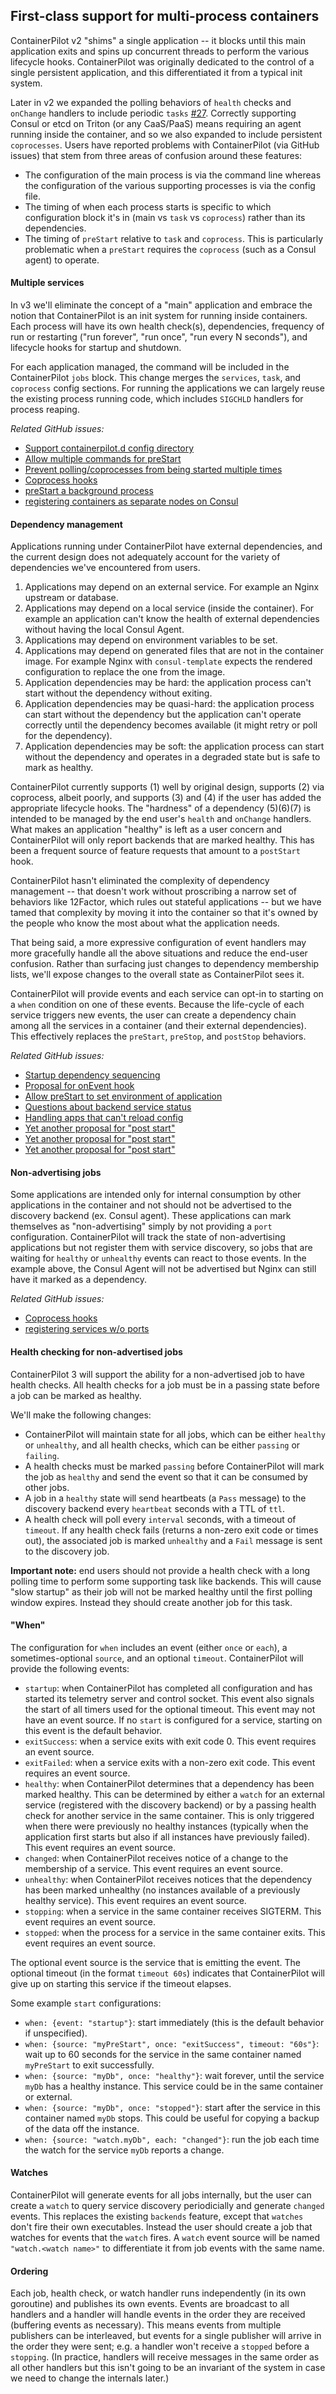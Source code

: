 ## First-class support for multi-process containers

ContainerPilot v2 "shims" a single application -- it blocks until this main application exits and spins up concurrent threads to perform the various lifecycle hooks. ContainerPilot was originally dedicated to the control of a single persistent application, and this differentiated it from a typical init system.

Later in v2 we expanded the polling behaviors of `health` checks and `onChange` handlers to include periodic `tasks` [#27](https://github.com/TritonDataCenter/containerpilot/issues/27). Correctly supporting Consul or etcd on Triton (or any CaaS/PaaS) means requiring an agent running inside the container, and so we also expanded to include persistent `coprocesses`. Users have reported problems with ContainerPilot (via GitHub issues) that stem from three areas of confusion around these features:

- The configuration of the main process is via the command line whereas the configuration of the various supporting processes is via the config file.
- The timing of when each process starts is specific to which configuration block it's in (main vs `task` vs `coprocess`) rather than its dependencies.
- The timing of `preStart` relative to `task` and `coprocess`. This is particularly problematic when a `preStart` requires the `coprocess` (such as a Consul agent) to operate.


#### Multiple services

In v3 we'll eliminate the concept of a "main" application and embrace the notion that ContainerPilot is an init system for running inside containers. Each process will have its own health check(s), dependencies, frequency of run or restarting ("run forever", "run once", "run every N seconds"), and lifecycle hooks for startup and shutdown.

For each application managed, the command will be included in the ContainerPilot `jobs` block. This change merges the `services`, `task`, and `coprocess` config sections. For running the applications we can largely reuse the existing process running code, which includes `SIGCHLD` handlers for process reaping.

_Related GitHub issues:_
- [Support containerpilot.d config directory](https://github.com/TritonDataCenter/containerpilot/issues/236)
- [Allow multiple commands for preStart](https://github.com/TritonDataCenter/containerpilot/issues/253)
- [Prevent polling/coprocesses from being started multiple times](https://github.com/TritonDataCenter/containerpilot/pull/198)
- [Coprocess hooks](https://github.com/TritonDataCenter/containerpilot/issues/175)
- [preStart a background process](https://github.com/TritonDataCenter/containerpilot/issues/157)
- [registering containers as separate nodes on Consul](https://github.com/TritonDataCenter/containerpilot/issues/162)


#### Dependency management

Applications running under ContainerPilot have external dependencies, and the current design does not adequately account for the variety of dependencies we've encountered from users.

1. Applications may depend on an external service. For example an Nginx upstream or database.
2. Applications may depend on a local service (inside the container). For example an application can't know the health of external dependencies without having the local Consul Agent.
3. Applications may depend on environment variables to be set.
4. Applications may depend on generated files that are not in the container image. For example Nginx with `consul-template` expects the rendered configuration to replace the one from the image.
5. Application dependencies may be hard: the application process can't start without the dependency without exiting.
6. Application dependencies may be quasi-hard: the application process can start without the dependency but the application can't operate correctly until the dependency becomes available (it might retry or poll for the dependency).
7. Application dependencies may be soft: the application process can start without the dependency and operates in a degraded state but is safe to mark as healthy.

ContainerPilot currently supports (1) well by original design, supports (2) via coprocess, albeit poorly, and supports (3) and (4) if the user has added the appropriate lifecycle hooks. The "hardness" of a dependency (5)(6)(7) is intended to be managed by the end user's `health` and `onChange` handlers. What makes an application "healthy" is left as a user concern and ContainerPilot will only report backends that are marked healthy. This has been a frequent source of feature requests that amount to a `postStart` hook.

ContainerPilot hasn't eliminated the complexity of dependency management -- that doesn't work without proscribing a narrow set of behaviors like 12Factor, which rules out stateful applications -- but we have tamed that complexity by moving it into the container so that it's owned by the people who know the most about what the application needs.

That being said, a more expressive configuration of event handlers may more gracefully handle all the above situations and reduce the end-user confusion. Rather than surfacing just changes to dependency membership lists, we'll expose changes to the overall state as ContainerPilot sees it.

ContainerPilot will provide events and each service can opt-in to starting on a `when` condition on one of these events. Because the life-cycle of each service triggers new events, the user can create a dependency chain among all the services in a container (and their external dependencies). This effectively replaces the `preStart`, `preStop`, and `postStop` behaviors.

_Related GitHub issues:_
- [Startup dependency sequencing](https://github.com/TritonDataCenter/containerpilot/issues/273)
- [Proposal for onEvent hook](https://github.com/TritonDataCenter/containerpilot/issues/227)
- [Allow preStart to set environment of application](https://github.com/TritonDataCenter/containerpilot/issues/205)
- [Questions about backend service status](https://github.com/TritonDataCenter/containerpilot/issues/160)
- [Handling apps that can't reload config](https://github.com/TritonDataCenter/containerpilot/issues/126)
- [Yet another proposal for "post start"](https://github.com/TritonDataCenter/containerpilot/issues/196)
- [Yet another proposal for "post start"](https://github.com/TritonDataCenter/containerpilot/issues/173)
- [Yet another proposal for "post start"](https://github.com/TritonDataCenter/containerpilot/issues/204)


#### Non-advertising jobs

Some applications are intended only for internal consumption by other applications in the container and not should not be advertised to the discovery backend (ex. Consul agent). These applications can mark themselves as "non-advertising" simply by not providing a `port` configuration. ContainerPilot will track the state of non-advertising applications but not register them with service discovery, so jobs that are waiting for `healthy` or `unhealthy` events can react to those events. In the example above, the Consul Agent will not be advertised but Nginx can still have it marked as a dependency.

_Related GitHub issues:_
- [Coprocess hooks](https://github.com/TritonDataCenter/containerpilot/issues/175)
- [registering services w/o ports](https://github.com/TritonDataCenter/containerpilot/issues/117)


#### Health checking for non-advertised jobs

ContainerPilot 3 will support the ability for a non-advertised job to have health checks. All health checks for a job must be in a passing state before a job can be marked as healthy.

We'll make the following changes:

- ContainerPilot will maintain state for all jobs, which can be either `healthy` or `unhealthy`, and all health checks, which can be either `passing` or `failing`.
- A health checks must be marked `passing` before ContainerPilot will mark the job as `healthy` and send the event so that it can be consumed by other jobs.
- A job in a `healthy` state will send heartbeats (a `Pass` message) to the discovery backend every `heartbeat` seconds with a TTL of `ttl`.
- A health check will poll every `interval` seconds, with a timeout of `timeout`. If any health check fails (returns a non-zero exit code or times out), the associated job is marked `unhealthy` and a `Fail` message is sent to the discovery job.

**Important note:** end users should not provide a health check with a long polling time to perform some supporting task like backends. This will cause "slow startup" as their job will not be marked healthy until the first polling window expires. Instead they should create another job for this task.


#### "When"

The configuration for `when` includes an event (either `once` or `each`), a sometimes-optional `source`, and an optional `timeout`. ContainerPilot will provide the following events:

- `startup`: when ContainerPilot has completed all configuration and has started its telemetry server and control socket. This event also signals the start of all timers used for the optional timeout. This event may not have an event source. If no `start` is configured for a service, starting on this event is the default behavior.
- `exitSuccess`: when a service exits with exit code 0. This event requires an event source.
- `exitFailed`: when a service exits with a non-zero exit code. This event requires an event source.
- `healthy`: when ContainerPilot determines that a dependency has been marked healthy. This can be determined by either a `watch` for an external service (registered with the discovery backend) or by a passing health check for another service in the same container. This is only triggered when there were previously no healthy instances (typically when the application first starts but also if all instances have previously failed). This event requires an event source.
- `changed`: when ContainerPilot receives notice of a change to the membership of a service. This event requires an event source.
- `unhealthy`: when ContainerPilot receives notices that the dependency has been marked unhealthy (no instances available of a previously healthy service). This event requires an event source.
- `stopping`: when a service in the same container receives SIGTERM. This event requires an event source.
- `stopped`: when the process for a service in the same container exits. This event requires an event source.

The optional event source is the service that is emitting the event. The optional timeout (in the format `timeout 60s`) indicates that ContainerPilot will give up on starting this service if the timeout elapses.

Some example `start` configurations:

- `when: {event: "startup"}`: start immediately (this is the default behavior if unspecified).
- `when: {source: "myPreStart", once: "exitSuccess", timeout: "60s"}`: wait up to 60 seconds for the service in the same container named `myPreStart` to exit successfully.
- `when: {source: "myDb", once: "healthy"}`: wait forever, until the service `myDb` has a healthy instance. This service could be in the same container or external.
- `when: {source: "myDb", once: "stopped"}`: start after the service in this container named `myDb` stops. This could be useful for copying a backup of the data off the instance.
- `when: {source: "watch.myDb", each: "changed"}`: run the job each time the watch for the service `myDb` reports a change.

#### Watches

ContainerPilot will generate events for all jobs internally, but the user can create a `watch` to query service discovery periodicially and generate `changed` events. This replaces the existing `backends` feature, except that `watches` don't fire their own executables. Instead the user should create a job that watches for events that the `watch` fires. A `watch` event source will be named `"watch.<watch name>"` to differentiate it from job events with the same name.


#### Ordering

Each job, health check, or watch handler runs independently (in its own goroutine) and publishes its own events. Events are broadcast to all handlers and a handler will handle events in the order they are received (buffering events as necessary). This means events from multiple publishers can be interleaved, but events for a single publisher will arrive in the order they were sent; e.g. a handler won't receive a `stopped` before a `stopping`. (In practice, handlers will receive messages in the same order as all other handlers but this isn't going to be an invariant of the system in case we need to change the internals later.)
